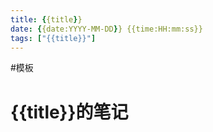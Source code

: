 ```yaml
---
title: {{title}}
date: {{date:YYYY-MM-DD}} {{time:HH:mm:ss}}
tags: ["{{title}}"]
---
```


#模板

# {{title}}的笔记
